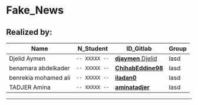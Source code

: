 # Fake_News

## Realized by:
  |   Name |N_Student| ID_Gitlab | Group |
|----------------|-------------------------------|-----------------------------|-------|
|Djelid Aymen | `-- XXXXX --` | [**djaymen**  Djelid](https://github.com/djaymen) |  Iasd |
|benamara abdelkader | `-- XXXXX --` | [**ChihabEddine98**](https://github.com/ChihabEddine98) |  Iasd 
|benrekia mohamed ali | `-- XXXXX --` | [**iladan0**](https://github.com/iladan0) |  Iasd 
|TADJER Amina | `-- XXXXX --` | [**aminatadjer**](https://github.com/aminatadjer) |  Iasd   


---

